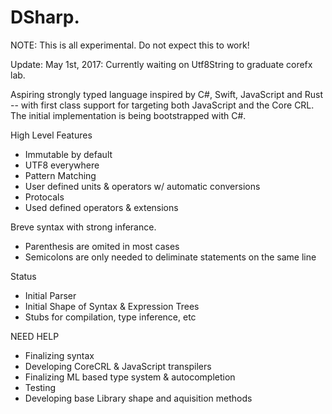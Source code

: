 # DSharp.

NOTE: This is all experimental. Do not expect this to work!

Update: May 1st, 2017: Currently waiting on Utf8String to graduate corefx lab.

Aspiring strongly typed language inspired by C#, Swift, JavaScript and Rust -- with first class support for targeting both JavaScript and the Core CRL. The initial implementation is being bootstrapped with C#.

High Level Features
* Immutable by default
* UTF8 everywhere
* Pattern Matching
* User defined units & operators w/ automatic conversions
* Protocals
* Used defined operators & extensions
 
Breve syntax with strong inferance.

* Parenthesis are omited in most cases
* Semicolons are only needed to deliminate statements on the same line

Status

* Initial Parser 
* Initial Shape of Syntax & Expression Trees
* Stubs for compilation, type inference, etc

NEED HELP

* Finalizing syntax
* Developing CoreCRL & JavaScript transpilers
* Finalizing ML based type system & autocompletion
* Testing
* Developing base Library shape and aquisition methods
